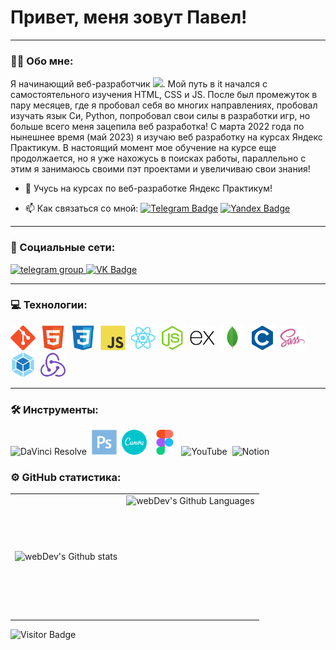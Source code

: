 
# Привет, меня зовут Павел!

---

### :man_technologist: Обо мне:

Я начинающий веб-разработчик <img src="https://media.giphy.com/media/WUlplcMpOCEmTGBtBW/giphy.gif" width="30px">. Мой путь в it начался с самостоятельного изучения HTML, CSS и JS. После был промежуток в пару месяцев, где я пробовал себя во многих направлениях, пробовал изучать язык Си, Python, попробовал свои силы в разработки игр, но больше всего меня зацепила веб разработка! С марта 2022 года по нынешнее время (май 2023) я изучаю веб разработку на курсах Яндекс Практикум. В настоящий момент мое обучение на курсе еще продолжается, но я уже нахожусь в поисках работы, параллельно с этим я занимаюсь своими пэт проектами и увеличиваю свои знания!

- :seedling: Учусь на курсах по веб-разработке Яндекс Практикум!

- :mailbox: Как связаться со мной: [![Telegram Badge](https://img.shields.io/badge/-filimonovalexey-blue?style=flat&logo=Telegram&logoColor=white)](https://t.me/PavelBiriukov2003) [![Yandex Badge](https://img.shields.io/badge/-Gmail-red?style=flat&logo=Gmail&logoColor=white)](biriukoff.pasha2017@yandex.ru)

---

### 🤝 Социальные сети:

  <div id="badges">
    <a href="https://t.me/PavelBiriukov2003" target="_blank">
      <img src="https://cdn-icons-png.flaticon.com/512/2111/2111646.png" width="40" height="40" alt="telegram group" />
    </a>
    <a href="https://vk.com/id455864860" target="_blank">
      <img src="https://cdn-icons-png.flaticon.com/512/145/145813.png" width="40" height="40" alt="VK Badge"/>
    </a>
  </div>

---

### 💻 Технологии:

<div>
  <img src="https://github.com/devicons/devicon/blob/master/icons/git/git-original.svg" title="git" alt="git" width="40" height="40"/>&nbsp
  <img src="https://github.com/devicons/devicon/blob/master/icons/html5/html5-original.svg" title="html5" alt="html5" width="40" height="40"/>&nbsp
  <img src="https://github.com/devicons/devicon/blob/master/icons/css3/css3-original.svg" title="css" alt="css" width="40" height="40"/>&nbsp
  <img src="https://github.com/devicons/devicon/blob/master/icons/javascript/javascript-original.svg" title="javascript" alt="javascript" width="40" height="40"/>&nbsp
  <img src="https://github.com/devicons/devicon/blob/master/icons/react/react-original.svg" title="reactjs" alt="reactjs" width="40" height="40"/>&nbsp
  <img src="https://github.com/devicons/devicon/blob/master/icons/nodejs/nodejs-original.svg" title="nodejs" alt="nodejs" width="40" height="40"/>&nbsp
  <img src="https://github.com/devicons/devicon/blob/master/icons/express/express-original.svg" title="express" alt="express" width="40" height="40"/>&nbsp
  <img src="https://github.com/devicons/devicon/blob/master/icons/mongodb/mongodb-original.svg" title="mongodb" alt="mongodb" width="40" height="40"/>&nbsp
  <img src="https://github.com/devicons/devicon/blob/master/icons/c/c-plain.svg" title="C" alt="C" width="40" height="40"/>&nbsp;
  <img src="https://github.com/devicons/devicon/blob/master/icons/sass/sass-original.svg" title="sass/scss" alt="sass/scss" width="40" height="40"/>&nbsp;
  <img src="https://github.com/devicons/devicon/blob/master/icons/webpack/webpack-original.svg" title="webpack" alt="webpack" width="40" height="40"/>&nbsp;
  <img src="https://github.com/devicons/devicon/blob/master/icons/redux/redux-original.svg" title="redux" alt="redux" width="40" height="40"/>&nbsp;
</div>

---

### 🛠 Инструменты:

<div>
  <img src="https://upload.wikimedia.org/wikipedia/commons/9/90/DaVinci_Resolve_17_logo.svg" title="DaVinci Resolve" alt="DaVinci Resolve" width="40" height="40"/>&nbsp;
  <img src="https://github.com/devicons/devicon/blob/master/icons/photoshop/photoshop-plain.svg" title="photoshop" alt="photoshop" width="40" height="40"/>&nbsp;
  <img src="https://github.com/devicons/devicon/blob/master/icons/canva/canva-original.svg" title="canva" alt="canva" width="40" height="40"/>&nbsp;
  <img src="https://github.com/devicons/devicon/blob/master/icons/figma/figma-original.svg" title="figma" alt="figma" width="40" height="40"/>&nbsp;
  <img src="https://upload.wikimedia.org/wikipedia/commons/9/9e/YouTube_Logo_%282013-2017%29.svg" title="YouTube" alt="YouTube" width="40" height="40"/>&nbsp;
  <img src="https://upload.wikimedia.org/wikipedia/commons/e/e9/Notion-logo.svg" title="Notion" alt="Notion" width="40" height="40"/>&nbsp;
</div>

### ⚙️ GitHub статистика:

<table>
  <tr>
    <td>
      <img align="left" src="http://github-readme-streak-stats.herokuapp.com?user=FilimonovAlexey&theme=dark&background=000000" alt="webDev's Github stats" />
    </td>
    <td>
      <img height="195px" align="right" alt="webDev's Github Languages" src="https://github-readme-stats-sigma-five.vercel.app/api/top-langs/?username=FilimonovAlexey&layout=compact&theme=vision-friendly-dark" />
    </td>
  </tr>
</table>

![Visitor Badge](https://visitor-badge.laobi.icu/badge?page_id=filimonovalexey)
